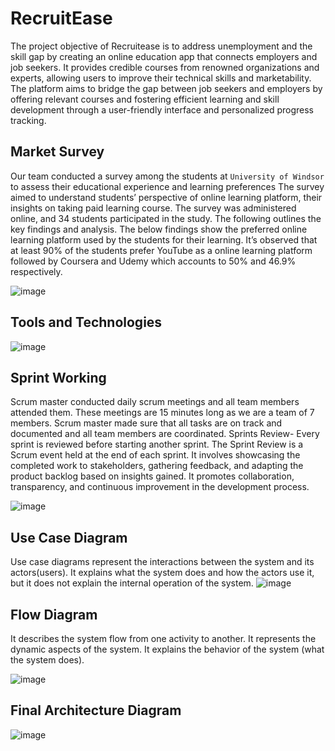 # RecruitEase
The project objective of Recruitease is to address unemployment and the skill gap by creating an online education app that connects employers and job seekers. It provides credible courses from renowned organizations and experts, allowing users to improve their technical skills and marketability. The platform aims to bridge the gap between job seekers and employers by offering relevant courses and fostering efficient learning and skill development through a user-friendly interface and personalized progress tracking.

## Market Survey
Our team conducted a survey among the students at `University of Windsor` to assess their educational experience and learning preferences The survey aimed to understand students’ perspective of online learning platform, their insights on taking paid learning course. The survey was administered online, and 34 students participated in the study. The following outlines the key findings and analysis.
The below findings show the preferred online learning platform used by the students for their learning. It’s observed that at least 90% of the students prefer YouTube as a online learning platform followed by Coursera and Udemy which accounts to 50% and 46.9% respectively.

![image](https://github.com/Umer-Mahmood-Khan/RecruitEase/assets/134300979/0a526924-6172-430f-8121-5192224fddc4)

## Tools and Technologies
![image](https://github.com/Umer-Mahmood-Khan/RecruitEase/assets/134300979/4b200326-e8e4-4b7f-8f3b-33676ee18d91)

## Sprint Working
Scrum master conducted daily scrum meetings and all team members attended them. These meetings are 15 minutes long as we are a team of 7 members. Scrum master made sure that all tasks are on track and documented and all team members are coordinated. Sprints Review- Every sprint is reviewed before starting another sprint. The Sprint Review is a Scrum event held at the end of each sprint. It involves showcasing the completed work to stakeholders, gathering feedback, and adapting the product backlog based on insights gained. It promotes collaboration, transparency, and continuous improvement in the development process.

![image](https://github.com/Umer-Mahmood-Khan/RecruitEase/assets/134300979/de7e4298-a9bf-4ef2-be1f-ce710f3f3529)

## Use Case Diagram
Use case diagrams represent the interactions between the system and its actors(users). It explains what the system does and how the actors use it, but it does not explain the internal operation of the system.
![image](https://github.com/Umer-Mahmood-Khan/RecruitEase/assets/134300979/b541fc11-a90c-4bdb-b75f-de35cb99108d)

## Flow Diagram
It describes the system flow from one activity to another. It represents the dynamic aspects of the system. It explains the behavior of the system (what the system does).

![image](https://github.com/Umer-Mahmood-Khan/RecruitEase/assets/134300979/86b2b3a4-0689-4ec3-b9fb-e8fc6bc77b62)

## Final Architecture Diagram
![image](https://github.com/Umer-Mahmood-Khan/RecruitEase/assets/134300979/15db12b1-9c0c-485e-a994-9b9855864497)






